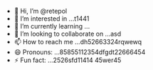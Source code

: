- 👋 Hi, I’m @retepol
- 👀 I’m interested in ...t1441
- 🌱 I’m currently learning ...
- 💞️ I’m looking to collaborate on ...asd
- 📫 How to reach me ...dh52663324rqwewq
- 😄 Pronouns: ...85855112354dfgdt22666454
- ⚡ Fun fact: ...2526sfd11414
45wer45
<!---asd222
retepol/retepol is a ✨ special ✨ repository because its `README.md` (tcvfdhis file) appears on your GitHub profile.
You can click the Preview link to take a look at your changes.
--->
